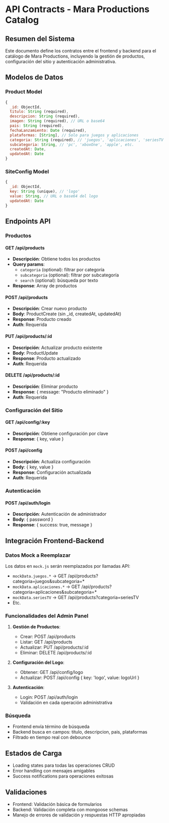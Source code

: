 # API Contracts - Mara Productions Catalog

## Resumen del Sistema
Este documento define los contratos entre el frontend y backend para el catálogo de Mara Productions, incluyendo la gestión de productos, configuración del sitio y autenticación administrativa.

## Modelos de Datos

### Product Model
```javascript
{
  _id: ObjectId,
  titulo: String (required),
  descripcion: String (required),
  imagen: String (required), // URL o base64
  pais: String (required),
  fechaLanzamiento: Date (required),
  plataformas: [String], // Solo para juegos y aplicaciones
  categoria: String (required), // 'juegos', 'aplicaciones', 'seriesTV', etc.
  subcategoria: String, // 'pc', 'xboxOne', 'apple', etc.
  createdAt: Date,
  updatedAt: Date
}
```

### SiteConfig Model
```javascript
{
  _id: ObjectId,
  key: String (unique), // 'logo'
  value: String, // URL o base64 del logo
  updatedAt: Date
}
```

## Endpoints API

### Productos

#### GET /api/products
- **Descripción**: Obtiene todos los productos
- **Query params**: 
  - `categoria` (optional): filtrar por categoría
  - `subcategoria` (optional): filtrar por subcategoría
  - `search` (optional): búsqueda por texto
- **Response**: Array de productos

#### POST /api/products
- **Descripción**: Crear nuevo producto
- **Body**: ProductCreate (sin _id, createdAt, updatedAt)
- **Response**: Producto creado
- **Auth**: Requerida

#### PUT /api/products/:id
- **Descripción**: Actualizar producto existente
- **Body**: ProductUpdate
- **Response**: Producto actualizado
- **Auth**: Requerida

#### DELETE /api/products/:id
- **Descripción**: Eliminar producto
- **Response**: { message: "Producto eliminado" }
- **Auth**: Requerida

### Configuración del Sitio

#### GET /api/config/:key
- **Descripción**: Obtiene configuración por clave
- **Response**: { key, value }

#### POST /api/config
- **Descripción**: Actualiza configuración
- **Body**: { key, value }
- **Response**: Configuración actualizada
- **Auth**: Requerida

### Autenticación

#### POST /api/auth/login
- **Descripción**: Autenticación de administrador
- **Body**: { password }
- **Response**: { success: true, message }

## Integración Frontend-Backend

### Datos Mock a Reemplazar
Los datos en `mock.js` serán reemplazados por llamadas API:
- `mockData.juegos.*` → GET /api/products?categoria=juegos&subcategoria=*
- `mockData.aplicaciones.*` → GET /api/products?categoria=aplicaciones&subcategoria=*
- `mockData.seriesTV` → GET /api/products?categoria=seriesTV
- Etc.

### Funcionalidades del Admin Panel

1. **Gestión de Productos**:
   - Crear: POST /api/products
   - Listar: GET /api/products
   - Actualizar: PUT /api/products/:id
   - Eliminar: DELETE /api/products/:id

2. **Configuración del Logo**:
   - Obtener: GET /api/config/logo
   - Actualizar: POST /api/config { key: 'logo', value: logoUrl }

3. **Autenticación**:
   - Login: POST /api/auth/login
   - Validación en cada operación administrativa

### Búsqueda
- Frontend envía término de búsqueda
- Backend busca en campos: titulo, descripcion, pais, plataformas
- Filtrado en tiempo real con debounce

## Estados de Carga
- Loading states para todas las operaciones CRUD
- Error handling con mensajes amigables
- Success notifications para operaciones exitosas

## Validaciones
- Frontend: Validación básica de formularios
- Backend: Validación completa con mongoose schemas
- Manejo de errores de validación y respuestas HTTP apropiadas
